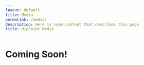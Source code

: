 ```yaml
---
layout: default
title: Media
permalink: /media/
description: Here is some content that describes this page
title: HipJoint Media
---
```


<h1 class="text-3xl lg:text-7xl font-bold">Coming Soon!</h1>
